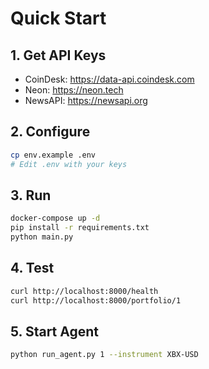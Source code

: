 # Quick Start

## 1. Get API Keys
- CoinDesk: https://data-api.coindesk.com
- Neon: https://neon.tech  
- NewsAPI: https://newsapi.org

## 2. Configure
```bash
cp env.example .env
# Edit .env with your keys
```

## 3. Run
```bash
docker-compose up -d
pip install -r requirements.txt
python main.py
```

## 4. Test
```bash
curl http://localhost:8000/health
curl http://localhost:8000/portfolio/1
```

## 5. Start Agent
```bash
python run_agent.py 1 --instrument XBX-USD
```
